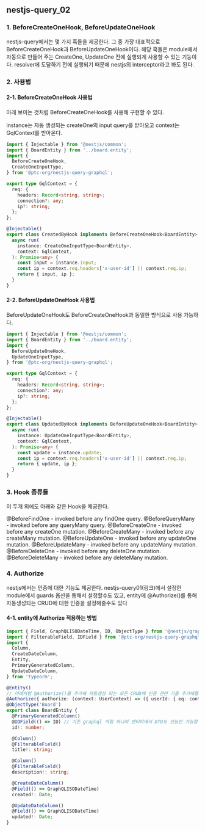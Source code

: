 ## nestjs-query_02



### 1. BeforeCreateOneHook, BeforeUpdateOneHook

nestjs-query에서는 몇 가지 훅들을 제공한다. 그 중 가장 대표적으로 BeforeCreateOneHook과 BeforeUpdateOneHook이다. 해당 훅들은 module에서 자동으로 만들어 주는 CreateOne, UpdateOne 전에 실행되게 사용할 수 있는 기능이다. resolver에 도달하기 전에 실행되기 때문에 nestjs의 interceptor라고 봐도 된다.





### 2. 사용법


#### 2-1. BeforeCreateOneHook 사용법

아래 보이는 것처럼 BeforeCreateOneHook<ENTITY>를 사용해 구현할 수 있다.
<br>

instance는 자동 생성되는 createOne의 input query를 받아오고 context는 GqlContext를 받아온다.

```typescript
import { Injectable } from '@nestjs/common';
import { BoardEntity } from '../board.entity';
import {
  BeforeCreateOneHook,
  CreateOneInputType,
} from '@ptc-org/nestjs-query-graphql';

export type GqlContext = {
  req: {
    headers: Record<string, string>;
    connection?: any;
    ip?: string;
  };
};

@Injectable()
export class CreatedByHook implements BeforeCreateOneHook<BoardEntity> {
  async run(
    instance: CreateOneInputType<BoardEntity>,
    context: GqlContext,
  ): Promise<any> {
    const input = instance.input;
    const ip = context.req.headers['x-user-id'] || context.req.ip;
    return { input, ip };
  }
}

```


#### 2-2. BeforeUpdateOneHook 사용법

BeforeUpdateOneHook도 BeforeCreateOneHook과 동일한 방식으로 사용 가능하다.
```typescript
import { Injectable } from '@nestjs/common';
import { BoardEntity } from '../board.entity';
import {
  BeforeUpdateOneHook,
  UpdateOneInputType,
} from '@ptc-org/nestjs-query-graphql';

export type GqlContext = {
  req: {
    headers: Record<string, string>;
    connection?: any;
    ip?: string;
  };
};

@Injectable()
export class UpdatedByHook implements BeforeUpdateOneHook<BoardEntity> {
  async run(
    instance: UpdateOneInputType<BoardEntity>,
    context: GqlContext,
  ): Promise<any> {
    const update = instance.update;
    const ip = context.req.headers['x-user-id'] || context.req.ip;
    return { update, ip };
  }
}
```

### 3. Hook 종류들

이 두개 외에도 아래와 같은 Hook을 제공한다. 

@BeforeFindOne - invoked before any findOne query.
@BeforeQueryMany - invoked before any queryMany query.
@BeforeCreateOne - invoked before any createOne mutation.
@BeforeCreateMany - invoked before any createMany mutation.
@BeforeUpdateOne - invoked before any updateOne mutation.
@BeforeUpdateMany - invoked before any updateMany mutation.
@BeforeDeleteOne - invoked before any deleteOne mutation.
@BeforeDeleteMany - invoked before any deleteMany mutation.


### 4. Authorize

nestjs에서는 인증에 대한 기능도 제공한다. nestjs-query01(링크)에서 설정한 module에서 guards 옵션을 통해서 설정할수도 있고, entity에 @Authorize()를 통해 자동생성되는 CRUD에 대한 인증을 설정해줄수도 있다

#### 4-1. entity에 Authorize 적용하는 방법

```typescript
import { Field, GraphQLISODateTime, ID, ObjectType } from '@nestjs/graphql';
import { FilterableField, IDField } from '@ptc-org/nestjs-query-graphql';
import {
  Column,
  CreateDateColumn,
  Entity,
  PrimaryGeneratedColumn,
  UpdateDateColumn,
} from 'typeorm';

@Entity()
// 아래처럼 @Authorize()를 추가해 자동생성 되는 모든 CRUD에 인증 관련 기을 추가해줄 수 있다.
@Authorize({ authorize: (context: UserContext) => ({ userId: { eq: context.req.user.id } }) })
@ObjectType('Board')
export class BoardEntity {
  @PrimaryGeneratedColumn()
  @IDField(() => ID) // 기존 graphql 처럼 하나의 엔티티에서 DTO도 선능언 가능함
  id!: number;

  @Column()
  @FilterableField()
  title!: string;

  @Column()
  @FilterableField()
  description!: string;

  @CreateDateColumn()
  @Field(() => GraphQLISODateTime)
  created!: Date;

  @UpdateDateColumn()
  @Field(() => GraphQLISODateTime)
  updated!: Date;
}
```